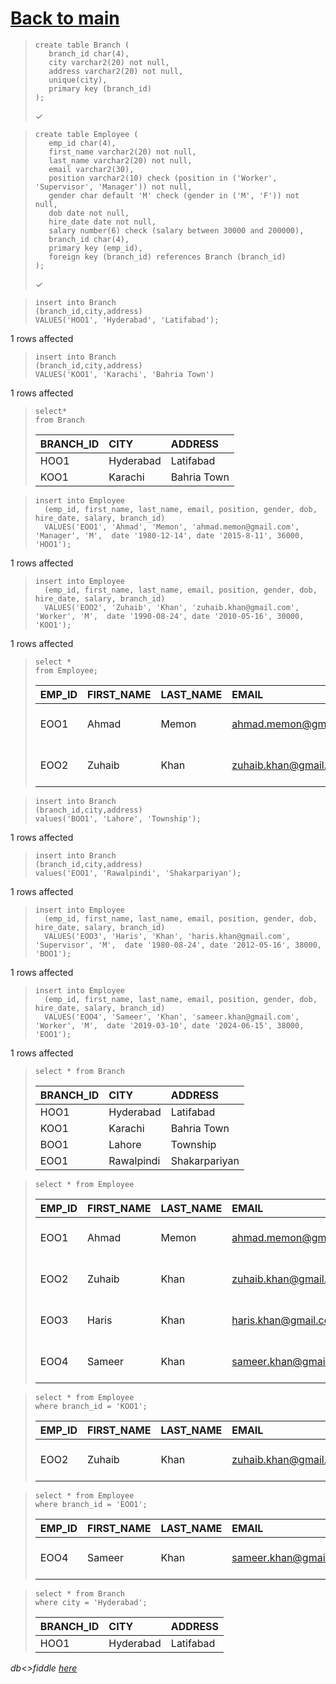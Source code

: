 # [Back to main](https://github.com/glaghari/database-assignement-2019)
<!-- -->
>     create table Branch (
>        branch_id char(4),
>        city varchar2(20) not null,
>        address varchar2(20) not null,
>        unique(city),
>        primary key (branch_id)
>     );
> 
> ✓

<!-- -->
>     create table Employee (
>        emp_id char(4),
>        first_name varchar2(20) not null,
>        last_name varchar2(20) not null,
>        email varchar2(30),
>        position varchar2(10) check (position in ('Worker', 'Supervisor', 'Manager')) not null,
>        gender char default 'M' check (gender in ('M', 'F')) not null,
>        dob date not null,
>        hire_date date not null,
>        salary number(6) check (salary between 30000 and 200000),
>        branch_id char(4),
>        primary key (emp_id),
>        foreign key (branch_id) references Branch (branch_id)
>     );
> 
> ✓

<!-- -->
>     insert into Branch
>     (branch_id,city,address)
>     VALUES('HOO1', 'Hyderabad', 'Latifabad');
> 
1 rows affected

<!-- -->
>     insert into Branch
>     (branch_id,city,address)
>     VALUES('KOO1', 'Karachi', 'Bahria Town')
> 
1 rows affected

<!-- -->
>     select*
>     from Branch
> 
> | BRANCH_ID | CITY      | ADDRESS     |
> | :-------- | :-------- | :---------- |
> | HOO1      | Hyderabad | Latifabad   |
> | KOO1      | Karachi   | Bahria Town |

<!-- -->
>     insert into Employee
>       (emp_id, first_name, last_name, email, position, gender, dob, hire_date, salary, branch_id)
>       VALUES('EOO1', 'Ahmad', 'Memon', 'ahmad.memon@gmail.com', 'Manager', 'M',  date '1980-12-14', date '2015-8-11', 36000, 'HOO1');
> 
1 rows affected

<!-- -->
>     insert into Employee
>       (emp_id, first_name, last_name, email, position, gender, dob, hire_date, salary, branch_id)
>       VALUES('EOO2', 'Zuhaib', 'Khan', 'zuhaib.khan@gmail.com', 'Worker', 'M',  date '1990-08-24', date '2010-05-16', 30000, 'KOO1');
> 
1 rows affected

<!-- -->
>     select * 
>     from Employee;
> 
> | EMP_ID | FIRST_NAME | LAST_NAME | EMAIL                 | POSITION | GENDER | DOB       | HIRE_DATE | SALARY | BRANCH_ID |
> | :----- | :--------- | :-------- | :-------------------- | :------- | :----- | :-------- | :-------- | -----: | :-------- |
> | EOO1   | Ahmad      | Memon     | ahmad.memon@gmail.com | Manager  | M      | 14-DEC-80 | 11-AUG-15 |  36000 | HOO1      |
> | EOO2   | Zuhaib     | Khan      | zuhaib.khan@gmail.com | Worker   | M      | 24-AUG-90 | 16-MAY-10 |  30000 | KOO1      |

<!-- -->
>     insert into Branch
>     (branch_id,city,address)
>     values('BOO1', 'Lahore', 'Township');
> 
1 rows affected

<!-- -->
>     insert into Branch
>     (branch_id,city,address)
>     values('EOO1', 'Rawalpindi', 'Shakarpariyan');
> 
1 rows affected

<!-- -->
>     insert into Employee
>       (emp_id, first_name, last_name, email, position, gender, dob, hire_date, salary, branch_id)
>       VALUES('EOO3', 'Haris', 'Khan', 'haris.khan@gmail.com', 'Supervisor', 'M',  date '1980-08-24', date '2012-05-16', 38000, 'BOO1');
> 
1 rows affected

<!-- -->
>     insert into Employee
>       (emp_id, first_name, last_name, email, position, gender, dob, hire_date, salary, branch_id)
>       VALUES('EOO4', 'Sameer', 'Khan', 'sameer.khan@gmail.com', 'Worker', 'M',  date '2019-03-10', date '2024-06-15', 38000, 'EOO1');
> 
1 rows affected

<!-- -->
>     select * from Branch
> 
> | BRANCH_ID | CITY       | ADDRESS       |
> | :-------- | :--------- | :------------ |
> | HOO1      | Hyderabad  | Latifabad     |
> | KOO1      | Karachi    | Bahria Town   |
> | BOO1      | Lahore     | Township      |
> | EOO1      | Rawalpindi | Shakarpariyan |

<!-- -->
>     select * from Employee
> 
> | EMP_ID | FIRST_NAME | LAST_NAME | EMAIL                 | POSITION   | GENDER | DOB       | HIRE_DATE | SALARY | BRANCH_ID |
> | :----- | :--------- | :-------- | :-------------------- | :--------- | :----- | :-------- | :-------- | -----: | :-------- |
> | EOO1   | Ahmad      | Memon     | ahmad.memon@gmail.com | Manager    | M      | 14-DEC-80 | 11-AUG-15 |  36000 | HOO1      |
> | EOO2   | Zuhaib     | Khan      | zuhaib.khan@gmail.com | Worker     | M      | 24-AUG-90 | 16-MAY-10 |  30000 | KOO1      |
> | EOO3   | Haris      | Khan      | haris.khan@gmail.com  | Supervisor | M      | 24-AUG-80 | 16-MAY-12 |  38000 | BOO1      |
> | EOO4   | Sameer     | Khan      | sameer.khan@gmail.com | Worker     | M      | 10-MAR-19 | 15-JUN-24 |  38000 | EOO1      |

<!-- -->
>     select * from Employee
>     where branch_id = 'KOO1';
> 
> | EMP_ID | FIRST_NAME | LAST_NAME | EMAIL                 | POSITION | GENDER | DOB       | HIRE_DATE | SALARY | BRANCH_ID |
> | :----- | :--------- | :-------- | :-------------------- | :------- | :----- | :-------- | :-------- | -----: | :-------- |
> | EOO2   | Zuhaib     | Khan      | zuhaib.khan@gmail.com | Worker   | M      | 24-AUG-90 | 16-MAY-10 |  30000 | KOO1      |

<!-- -->
>     select * from Employee
>     where branch_id = 'EOO1';
> 
> | EMP_ID | FIRST_NAME | LAST_NAME | EMAIL                 | POSITION | GENDER | DOB       | HIRE_DATE | SALARY | BRANCH_ID |
> | :----- | :--------- | :-------- | :-------------------- | :------- | :----- | :-------- | :-------- | -----: | :-------- |
> | EOO4   | Sameer     | Khan      | sameer.khan@gmail.com | Worker   | M      | 10-MAR-19 | 15-JUN-24 |  38000 | EOO1      |

<!-- -->
>     select * from Branch
>     where city = 'Hyderabad';
> 
> | BRANCH_ID | CITY      | ADDRESS   |
> | :-------- | :-------- | :-------- |
> | HOO1      | Hyderabad | Latifabad |

*db<>fiddle [here](https://dbfiddle.uk/?rdbms=oracle_11.2&fiddle=520e5939615ae6534a9a716fa6ae5942)*

